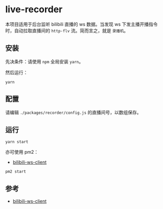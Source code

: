 # live-recorder

本项目适用于后台监听 bilibili 直播的 ws 数据。当发现 ws 下发主播开播指令时，自动拉取直播间的 `http-flv` 流。简而言之，就是 `录播机`。

## 安装

先决条件：请使用 `npm` 全局安装 `yarn`。

然后运行：

```shell
yarn
```

## 配置

请编辑 `./packages/recorder/config.js` 的直播间号，以数组保存。

## 运行

```shell
yarn start
```

亦可使用 pm2：

- [bilibili-ws-client](https://github.com/varieget/bilibili-ws-client)

```shell
pm2 start
```

## 参考

- [bilibili-ws-client](https://github.com/varieget/bilibili-ws-client)

